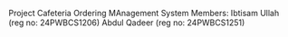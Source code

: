 Project
Cafeteria Ordering MAnagement System 
Members:
Ibtisam Ullah (reg no: 24PWBCS1206)
Abdul Qadeer (reg no: 24PWBCS1251)
